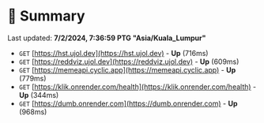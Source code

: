 # 📖 Summary
Last updated: **7/2/2024, 7:36:59 PTG "Asia/Kuala_Lumpur"**

- `GET` [https://hst.ujol.dev](https://hst.ujol.dev) - **Up** (716ms)
- `GET` [https://reddviz.ujol.dev](https://reddviz.ujol.dev) - **Up** (609ms)
- `GET` [https://memeapi.cyclic.app](https://memeapi.cyclic.app) - **Up** (779ms)
- `GET` [https://klik.onrender.com/health](https://klik.onrender.com/health) - **Up** (344ms)
- `GET` [https://dumb.onrender.com](https://dumb.onrender.com) - **Up** (968ms)
